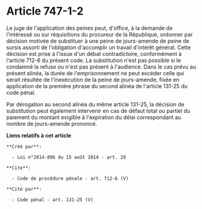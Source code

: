 # Article 747-1-2

Le juge de l'application des peines peut, d'office, à la demande de l'intéressé ou sur réquisitions du procureur de la
République, ordonner par décision motivée de substituer à une peine de jours-amende de peine de sursis assorti de
l'obligation d'accomplir un travail d'intérêt général. Cette décision est prise à l'issue d'un débat contradictoire,
conformément à l'article 712-6 du présent code. La substitution n'est pas possible si le condamné la refuse ou n'est pas
présent à l'audience. Dans le cas prévu au présent alinéa, la durée de l'emprisonnement ne peut excéder celle qui serait
résultée de l'inexécution de la peine de jours-amende, fixée en application de la première phrase du second alinéa de
l'article 131-25 du code pénal. 

Par dérogation au second alinéa du même article 131-25, la décision de substitution peut également intervenir en cas de
défaut total ou partiel du paiement du montant exigible à l'expiration du délai correspondant au nombre de jours-amende
prononcé.

**Liens relatifs à cet article**

	**Créé par**:

	  - Loi n°2014-896 du 15 août 2014 - art. 29

	**Cite**:

	  - Code de procédure pénale - art. 712-6 (V)

	**Cité par**:

	  - Code pénal - art. 131-25 (V)
